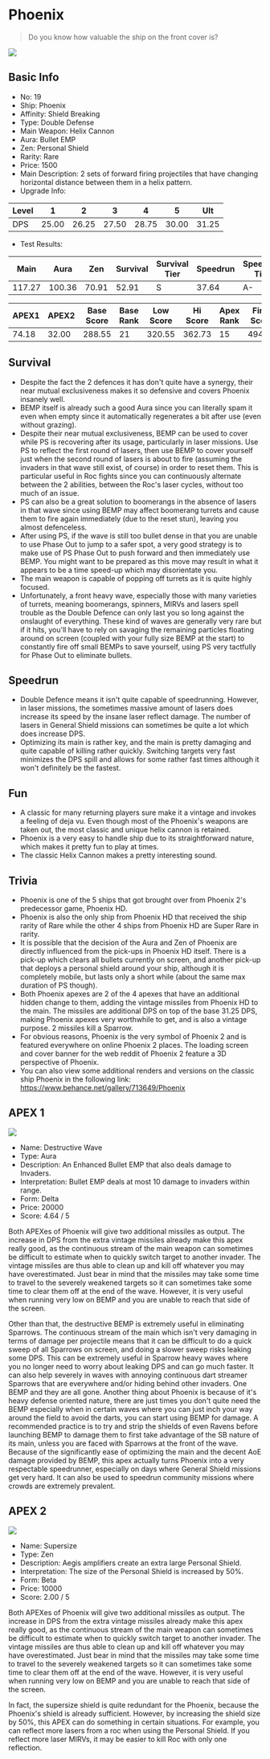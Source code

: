 # Phoenix

> Do you know how valuable the ship on the front cover is?

<img src="/ships/ship_19.png" style={{zoom:1}}/>

## Basic Info

- No: 19
- Ship: Phoenix
- Affinity: Shield Breaking
- Type: Double Defense
- Main Weapon: Helix Cannon
- Aura: Bullet EMP
- Zen: Personal Shield
- Rarity: Rare
- Price: 1500
- Main Description: 2 sets of forward firing projectiles that have changing horizontal distance between them in a helix pattern.
- Upgrade Info: 

| Level | 1 | 2 | 3 | 4 | 5 | Ult |
|--|--|--|--|--|--|--|
| DPS | 25.00 | 26.25 | 27.50 | 28.75 | 30.00 | 31.25 |

- Test Results: 

| Main | Aura | Zen | Survival | Survival Tier | Speedrun | Speedrun Tier | Fun | Fun Tier |
|--|--|--|--|--|--|--|--|--|
| 117.27 | 100.36 | 70.91 | 52.91 | S | 37.64 | A- | 40.91 | A |

| APEX1 | APEX2 | Base Score | Base Rank | Low Score | Hi Score | Apex Rank | Final Score | FinalRank |
|--|--|--|--|--|--|--|--|--|
| 74.18 | 32.00 | 288.55 | 21 | 320.55 | 362.73 | 15 | 494.18 | 13 |

## Survival

- Despite the fact the 2 defences it has don't quite have a synergy, their near mutual exclusiveness makes it so defensive and covers Phoenix insanely well.
- BEMP itself is already such a good Aura since you can literally spam it even when empty since it automatically regenerates a bit after use (even without grazing).
- Despite their near mutual exclusiveness, BEMP can be used to cover while PS is recovering after its usage, particularly in laser missions. Use PS to reflect the first round of lasers, then use BEMP to cover yourself just when the second round of lasers is about to fire (assuming the invaders in that wave still exist, of course) in order to reset them. This is particular useful in Roc fights since you can continuously alternate between the 2 abilities, between the Roc's laser cycles, without too much of an issue.
- PS can also be a great solution to boomerangs in the absence of lasers in that wave since using BEMP may affect boomerang turrets and cause them to fire again immediately (due to the reset stun), leaving you almost defenceless.
- After using PS, if the wave is still too bullet dense in that you are unable to use Phase Out to jump to a safer spot, a very good strategy is to make use of PS Phase Out to push forward and then immediately use BEMP. You might want to be prepared as this move may result in what it appears to be a time speed-up which may disorientate you.
- The main weapon is capable of popping off turrets as it is quite highly focused.
- Unfortunately, a front heavy wave, especially those with many varieties of turrets, meaning boomerangs, spinners, MIRVs and lasers spell trouble as the Double Defence can only last you so long against the onslaught of everything. These kind of waves are generally very rare but if it hits, you'll have to rely on savaging the remaining particles floating around on screen (coupled with your fully size BEMP at the start) to constantly fire off small BEMPs to save yourself, using PS very tactfully for Phase Out to eliminate bullets.

## Speedrun

- Double Defence means it isn't quite capable of speedrunning. However, in laser missions, the sometimes massive amount of lasers does increase its speed by the insane laser reflect damage. The number of lasers in General Shield missions can sometimes be quite a lot which does increase DPS.
- Optimizing its main is rather key, and the main is pretty damaging and quite capable of killing rather quickly. Switching targets very fast minimizes the DPS spill and allows for some rather fast times although it won't definitely be the fastest.

## Fun

- A classic for many returning players sure make it a vintage and invokes a feeling of deja vu. Even though most of the Phoenix's weapons are taken out, the most classic and unique helix cannon is retained.
- Phoenix is a very easy to handle ship due to its straightforward nature, which makes it pretty fun to play at times.
- The classic Helix Cannon makes a pretty interesting sound.

## Trivia

- Phoenix is one of the 5 ships that got brought over from Phoenix 2's predecessor game, Phoenix HD.
- Phoenix is also the only ship from Phoenix HD that received the ship rarity of Rare while the other 4 ships from Phoenix HD are Super Rare in rarity.
- It is possible that the decision of the Aura and Zen of Phoenix are directly influenced from the pick-ups in Phoenix HD itself. There is a pick-up which clears all bullets currently on screen, and another pick-up that deploys a personal shield around your ship, although it is completely mobile, but lasts only a short while (about the same max duration of PS though).
- Both Phoenix apexes are 2 of the 4 apexes that have an additional hidden change to them, adding the vintage missiles from Phoenix HD to the main. The missiles are additional DPS on top of the base 31.25 DPS, making Phoenix apexes very worthwhile to get, and is also a vintage purpose. 2 missiles kill a Sparrow.
- For obvious reasons, Phoenix is the very symbol of Phoenix 2 and is featured everywhere on online Phoenix 2 places. The loading screen and cover banner for the web reddit of Phoenix 2 feature a 3D perspective of Phoenix.
- You can also view some additional renders and versions on the classic ship Phoenix in the following link: https://www.behance.net/gallery/713649/Phoenix

## APEX 1

<img src="/ships/ship_19_apex_1.png" style={{zoom:1}}/>

- Name: Destructive Wave
- Type: Aura
- Description: An Enhanced Bullet EMP that also deals damage to Invaders.
- Interpretation: Bullet EMP deals at most 10 damage to invaders within range.
- Form: Delta
- Price: 20000
- Score: 4.64 / 5

Both APEXes of Phoenix will give two additional missiles as output. The increase in DPS from the extra vintage missiles already make this apex really good, as the continuous stream of the main weapon can sometimes be difficult to estimate when to quickly switch target to another invader. The vintage missiles are thus able to clean up and kill off whatever you may have overestimated. Just bear in mind that the missiles may take some time to travel to the severely weakened targets so it can sometimes take some time to clear them off at the end of the wave. However, it is very useful when running very low on BEMP and you are unable to reach that side of the screen.

Other than that, the destructive BEMP is extremely useful in eliminating Sparrows. The continuous stream of the main which isn't very damaging in terms of damage per projectile means that it can be difficult to do a quick sweep of all Sparrows on screen, and doing a slower sweep risks leaking some DPS. This can be extremely useful in Sparrow heavy waves where you no longer need to worry about leaking DPS and can go much faster. It can also help severely in waves with annoying continuous dart streamer Sparrows that are everywhere and/or hiding behind other invaders. One BEMP and they are all gone. Another thing about Phoenix is because of it's heavy defense oriented nature, there are just times you don't quite need the BEMP especially when in certain waves where you can just inch your way around the field to avoid the darts, you can start using BEMP for damage. A recommended practice is to try and strip the shields of even Ravens before launching BEMP to damage them to first take advantage of the SB nature of its main, unless you are faced with Sparrows at the front of the wave. Because of the significantly ease of optimizing the main and the decent AoE damage provided by BEMP, this apex actually turns Phoenix into a very respectable speedrunner, especially on days where General Shield missions get very hard. It can also be used to speedrun community missions where crowds are extremely prevalent.

## APEX 2

<img src="/ships/ship_19_apex_2.png" style={{zoom:1}}/>

- Name: Supersize
- Type: Zen
- Description: Aegis amplifiers create an extra large Personal Shield.
- Interpretation: The size of the Personal Shield is increased by 50%.
- Form: Beta
- Price: 10000
- Score: 2.00 / 5

Both APEXes of Phoenix will give two additional missiles as output. The increase in DPS from the extra vintage missiles already make this apex really good, as the continuous stream of the main weapon can sometimes be difficult to estimate when to quickly switch target to another invader. The vintage missiles are thus able to clean up and kill off whatever you may have overestimated. Just bear in mind that the missiles may take some time to travel to the severely weakened targets so it can sometimes take some time to clear them off at the end of the wave. However, it is very useful when running very low on BEMP and you are unable to reach that side of the screen.

In fact, the supersize shield is quite redundant for the Phoenix, because the Phoenix's shield is already sufficient. However, by increasing the shield size by 50%, this APEX can do something in certain situations. For example, you can reflect more lasers from a roc when using the Personal Shield. If you reflect more laser MIRVs, it may be easier to kill Roc with only one reflection.
